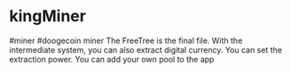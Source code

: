 # kingMiner
#miner
#doogecoin miner
The FreeTree is the final file. 
With the intermediate system, you can also extract digital currency. 
You can set the extraction power. You can add your own pool to the app

